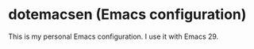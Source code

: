 # dotemacsen (Emacs configuration)

This is my personal Emacs configuration. I use it with Emacs 29.
